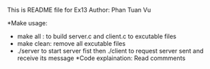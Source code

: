 This is README file for Ex13
Author: Phan Tuan Vu

*Make usage:
- make all : to build server.c and client.c to excutable files
- make clean: remove all excutable files
- ./server to start server fist then ./client to request server sent and receive its message
*Code explaination:
Read commments

